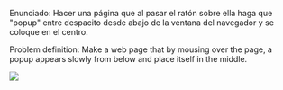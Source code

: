 Enunciado:
Hacer una página que al pasar el ratón sobre ella haga que "popup" entre despacito desde abajo de la ventana del navegador y se coloque en el centro.

Problem definition:
Make a web page that by mousing over the page, a popup appears slowly from below and place itself in the middle.

![](https://files.gitbook.com/v0/b/gitbook-28427.appspot.com/o/assets%2F-MWwxJ68y05F115J-zJ5%2Fsync%2F0afc3635e1ffb8a59096426075d99dd6c3ca6459.png?generation=1617004309650834&alt=media)

